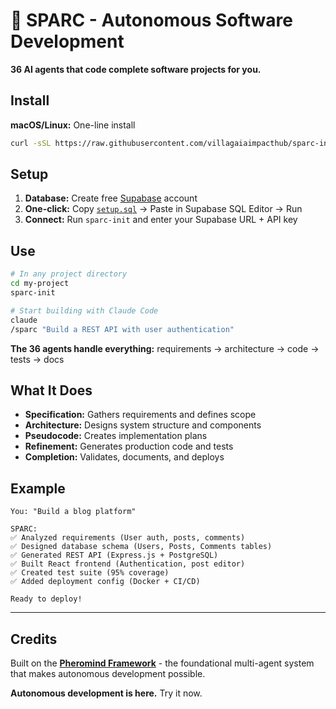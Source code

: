 # 🤖 SPARC - Autonomous Software Development

**36 AI agents that code complete software projects for you.**

## Install

**macOS/Linux:** One-line install
```bash
curl -sSL https://raw.githubusercontent.com/villagaiaimpacthub/sparc-installer/main/install.sh | bash
```

## Setup

1. **Database:** Create free [Supabase](https://supabase.com) account
2. **One-click:** Copy [`setup.sql`](setup.sql) → Paste in Supabase SQL Editor → Run
3. **Connect:** Run `sparc-init` and enter your Supabase URL + API key

## Use

```bash
# In any project directory
cd my-project
sparc-init

# Start building with Claude Code
claude
/sparc "Build a REST API with user authentication"
```

**The 36 agents handle everything:** requirements → architecture → code → tests → docs

## What It Does

- **Specification:** Gathers requirements and defines scope
- **Architecture:** Designs system structure and components  
- **Pseudocode:** Creates implementation plans
- **Refinement:** Generates production code and tests
- **Completion:** Validates, documents, and deploys

## Example

```
You: "Build a blog platform"

SPARC: 
✅ Analyzed requirements (User auth, posts, comments)
✅ Designed database schema (Users, Posts, Comments tables)
✅ Generated REST API (Express.js + PostgreSQL)
✅ Built React frontend (Authentication, post editor)
✅ Created test suite (95% coverage)
✅ Added deployment config (Docker + CI/CD)

Ready to deploy!
```

---

## Credits

Built on the **[Pheromind Framework](https://pheromind.ai)** - the foundational multi-agent system that makes autonomous development possible.

**Autonomous development is here.** Try it now.